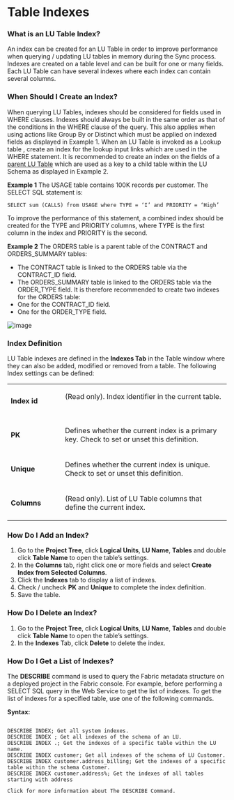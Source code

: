 # Table Indexes

### What is an LU Table Index?  
An index can be created for an LU Table in order to improve performance when querying / updating LU tables in memory during the Sync process. Indexes are created on a table level and can be built for one or many fields. Each LU Table can have several indexes where each index can contain several columns.

### When Should I Create an Index?
When querying LU Tables, indexes should be considered for fields used in WHERE clauses.
Indexes should always be built in the same order as that of the conditions in the WHERE clause of the query. This also applies when using actions like Group By or Distinct which must be applied on   indexed fields as displayed in Example 1.
When an LU Table is invoked as a Lookup table , create an index for the lookup input links which are used in the WHERE statement.
It is recommended to create an index on the fields of a [parent LU Table](https://github.com/k2view-academy/K2View-Academy/blob/master/articles/03_logical_units/12_LU_hierarchy_and_linking_table_population.md) which are used as a key to a child table within the LU Schema as displayed in Example 2.

**Example 1**
The USAGE table contains 100K records per customer. The SELECT SQL statement is:

<pre><code>SELECT sum (CALLS) from USAGE where TYPE = ‘I’ and PRIORITY = ‘High’
</code></pre>


To improve the performance of this statement, a combined index should be created for the TYPE and PRIORITY columns, where TYPE is the first column in the index and PRIORITY is the second.

**Example 2**
The ORDERS table is a parent table of the CONTRACT and ORDERS_SUMMARY tables: 
*	The CONTRACT table is linked to the ORDERS table via the CONTRACT_ID field.
*	The ORDERS_SUMMARY table is linked to the ORDERS table via the ORDER_TYPE field. 
It is therefore recommended to create two indexes for the ORDERS table:
*	One for the CONTRACT_ID field.
*	One for the ORDER_TYPE field.

![image](https://github.com/k2view-academy/K2View-Academy/blob/master/articles/06_LU_tables/images/06_03_table_indexes1.png)

### Index Definition 
LU Table indexes are defined in the **Indexes Tab** in the Table window where they can also be added, modified or removed from a table. The following Index settings can be defined:  

<table>
<tbody>
<tr>
<td width="122">
<p><strong>Index id</strong></p>
</td>
<td width="464">
<p>(Read only). Index identifier in the current table. &nbsp;</p>
</td>
</tr>
<tr>
<td width="122">
<p><strong>PK</strong></p>
</td>
<td width="464">
<p>Defines whether the current index is a primary key. Check to set or unset this definition.</p>
</td>
</tr>
<tr>
<td width="122">
<p><strong>Unique</strong></p>
</td>
<td width="464">
<p>Defines whether the current index is unique. Check to set or unset this definition.</p>
</td>
</tr>
<tr>
<td width="122">
<p><strong>Columns</strong></p>
</td>
<td width="464">
<p>(Read only). List of LU Table columns that define the current index. &nbsp;</p>
</td>
</tr>
</tbody>
</table>

### How Do I Add an Index? 
1.	Go to the **Project Tree**, click **Logical Units**, **LU Name**, **Tables** and double click **Table Name** to open the table’s settings. 
2.	In the **Columns** tab, right click one or more fields and select **Create Index from Selected Columns**. 
3.	Click the **Indexes** tab to display a list of indexes. 
4.	Check / uncheck **PK** and **Unique** to complete the index definition.
5.	Save the table. 

### How Do I Delete an Index?  
1.	Go to the **Project Tree**, click **Logical Units**, **LU Name**, **Tables** and double click **Table Name** to open the table’s settings. 
2.	In the **Indexes** Tab, click **Delete** to delete the index.

### How Do I Get a List of Indexes? 
The **DESCRIBE** command is used to query the Fabric metadata structure on a deployed project in the Fabric console. For example, before performing a SELECT SQL query in the Web Service to get the list of indexes.
To get the list of indexes for a specified table, use one of the following commands.

**Syntax:**
<pre><code>
DESCRIBE INDEX; Get all system indexes.
DESCRIBE INDEX <LU Name>; Get all indexes of the schema of an LU.
DESCRIBE INDEX <LU Name>.<Table Name>; Get the indexes of a specific table within the LU name.
DESCRIBE INDEX customer; Get all indexes of the schema of LU Customer.
DESCRIBE INDEX customer.address_billing; Get the indexes of a specific table within the schema Customer.
DESCRIBE INDEX customer.address%; Get the indexes of all tables starting with address
</code></pre>

Click for more information about The DESCRIBE Command.
